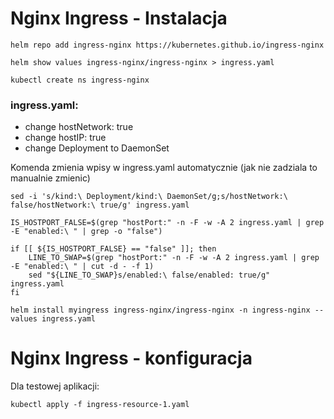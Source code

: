 # Nginx Ingress - Instalacja

```
helm repo add ingress-nginx https://kubernetes.github.io/ingress-nginx
```

```
helm show values ingress-nginx/ingress-nginx > ingress.yaml
```

```
kubectl create ns ingress-nginx
```

### ingress.yaml:
- change hostNetwork: true
- change hostIP: true
- change Deployment to DaemonSet

Komenda zmienia wpisy w ingress.yaml automatycznie (jak nie zadziala to manualnie zmienic)
```
sed -i 's/kind:\ Deployment/kind:\ DaemonSet/g;s/hostNetwork:\ false/hostNetwork:\ true/g' ingress.yaml

IS_HOSTPORT_FALSE=$(grep "hostPort:" -n -F -w -A 2 ingress.yaml | grep -E "enabled:\ " | grep -o "false")

if [[ ${IS_HOSTPORT_FALSE} == "false" ]]; then
    LINE_TO_SWAP=$(grep "hostPort:" -n -F -w -A 2 ingress.yaml | grep -E "enabled:\ " | cut -d - -f 1)
    sed "${LINE_TO_SWAP}s/enabled:\ false/enabled: true/g" ingress.yaml
fi
```


```
helm install myingress ingress-nginx/ingress-nginx -n ingress-nginx --values ingress.yaml
```

# Nginx Ingress - konfiguracja

Dla testowej aplikacji:
```
kubectl apply -f ingress-resource-1.yaml
```
